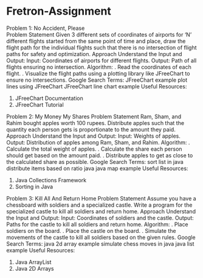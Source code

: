 # Fretron-Assignment

Problem 1: No Accident, Please </br>
Problem Statement
Given 3 different sets of coordinates of airports for ‘N’ different flights started from the same point of time and place, draw the flight path for the individual flights such that there is no intersection of flight paths for safety and optimization.
Approach
Understand the Input and Output:
Input: Coordinates of airports for different flights.
Output: Path of all flights ensuring no intersection.
Algorithm:
. Read the coordinates of each flight.
. Visualize the flight paths using a plotting library like JFreeChart to ensure no intersections.
Google Search Terms: 
JFreeChart example
plot lines using JFreeChart
JFreeChart line chart example
Useful Resources:
1. JFreeChart Documentation
2. JFreeChart Tutorial


Problem 2: My Money My Shares
Problem Statement
Ram, Sham, and Rahim bought apples worth 100 rupees. Distribute apples such that the quantity each person gets is proportionate to the amount they paid.
Approach
Understand the Input and Output:
Input: Weights of apples.
Output: Distribution of apples among Ram, Sham, and Rahim.
Algorithm:
. Calculate the total weight of apples.
. Calculate the share each person should get based on the amount paid.
. Distribute apples to get as close to the calculated share as possible.
Google Search Terms:
sort list in java
distribute items based on ratio java
java map example
Useful Resources:
1. Java Collections Framework
2. Sorting in Java

Problem 3: Kill All And Return Home
Problem Statement
Assume you have a chessboard with soldiers and a specialized castle. Write a program for the specialized castle to kill all soldiers and return home.
Approach
Understand the Input and Output:
Input: Coordinates of soldiers and the castle.
Output: Paths for the castle to kill all soldiers and return home.
Algorithm:
. Place soldiers on the board.
. Place the castle on the board.
. Simulate the movements of the castle to kill all soldiers based on the given rules.
Google Search Terms:
java 2d array example
simulate chess moves in java
java list example
Useful Resources:
1. Java ArrayList
2. Java 2D Arrays
